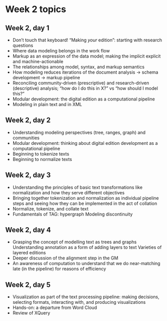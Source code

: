 # Week 2 topics

<!-- 
	topics are copied from the Outcome goals section of each day 
	need to be kept in sync
-->

## Week 2, day 1

* Don’t touch that keyboard! “Making *your* edition”: starting with research questions
* Where data modeling belongs in the work flow
* Markup as an expression of the data model; making the implicit explicit and machine-actionable
* The relationships among model, syntax, and markup semantics
* How modeling reduces iterations of the document analysis → schema development → markup pipeline
* Reconciling community-driven (prescriptive) and research-driven (descriptive) analysis; “how do I do this in X?” vs “how should I model this?”
* Modular development: the digital edition as a computational pipeline
* Modeling in plain text and in XML

## Week 2, day 2

* Understanding modeling perspectives (tree, ranges, graph) and communities
* Modular development: thinking about digital edition development as a computational pipeline
* Beginning to tokenize texts
* Beginning to normalize texts

## Week 2, day 3
* Understanding the principles of basic text transformations like normalization and how they serve different objectives
* Bringing together tokenization and normalization as individual pipeline steps and seeing how they can be implemented in the act of collation
* Normalize, tokenize, and collate text
* Fundamentals of TAG: hypergraph Modeling discontinuity

## Week 2, day 4
* Grasping the concept of modelling text as trees and graphs Understanding annotation as a form of adding layers to text Varieties of layered editions
* Deeper discussion of the alignment step in the GM 
* An awareness of computation to understand that we do near-matching late (in the pipeline) for reasons of efficiency

## Week 2, day 5
* Visualization as part of the text processing pipeline: making decisions, selecting formats, interacting with, and producing visualizations 
* Hands-on: a departure from Word Cloud
* Review of XQuery